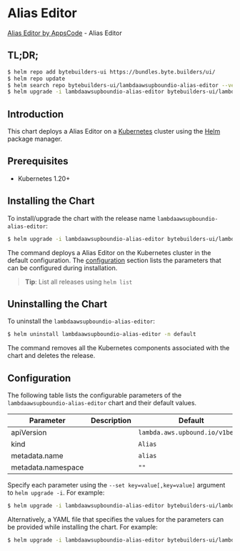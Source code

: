 # Alias Editor

[Alias Editor by AppsCode](https://byte.builders) - Alias Editor

## TL;DR;

```bash
$ helm repo add bytebuilders-ui https://bundles.byte.builders/ui/
$ helm repo update
$ helm search repo bytebuilders-ui/lambdaawsupboundio-alias-editor --version=v0.4.18
$ helm upgrade -i lambdaawsupboundio-alias-editor bytebuilders-ui/lambdaawsupboundio-alias-editor -n default --create-namespace --version=v0.4.18
```

## Introduction

This chart deploys a Alias Editor on a [Kubernetes](http://kubernetes.io) cluster using the [Helm](https://helm.sh) package manager.

## Prerequisites

- Kubernetes 1.20+

## Installing the Chart

To install/upgrade the chart with the release name `lambdaawsupboundio-alias-editor`:

```bash
$ helm upgrade -i lambdaawsupboundio-alias-editor bytebuilders-ui/lambdaawsupboundio-alias-editor -n default --create-namespace --version=v0.4.18
```

The command deploys a Alias Editor on the Kubernetes cluster in the default configuration. The [configuration](#configuration) section lists the parameters that can be configured during installation.

> **Tip**: List all releases using `helm list`

## Uninstalling the Chart

To uninstall the `lambdaawsupboundio-alias-editor`:

```bash
$ helm uninstall lambdaawsupboundio-alias-editor -n default
```

The command removes all the Kubernetes components associated with the chart and deletes the release.

## Configuration

The following table lists the configurable parameters of the `lambdaawsupboundio-alias-editor` chart and their default values.

|     Parameter      | Description |                  Default                   |
|--------------------|-------------|--------------------------------------------|
| apiVersion         |             | <code>lambda.aws.upbound.io/v1beta1</code> |
| kind               |             | <code>Alias</code>                         |
| metadata.name      |             | <code>alias</code>                         |
| metadata.namespace |             | <code>""</code>                            |


Specify each parameter using the `--set key=value[,key=value]` argument to `helm upgrade -i`. For example:

```bash
$ helm upgrade -i lambdaawsupboundio-alias-editor bytebuilders-ui/lambdaawsupboundio-alias-editor -n default --create-namespace --version=v0.4.18 --set apiVersion=lambda.aws.upbound.io/v1beta1
```

Alternatively, a YAML file that specifies the values for the parameters can be provided while
installing the chart. For example:

```bash
$ helm upgrade -i lambdaawsupboundio-alias-editor bytebuilders-ui/lambdaawsupboundio-alias-editor -n default --create-namespace --version=v0.4.18 --values values.yaml
```
